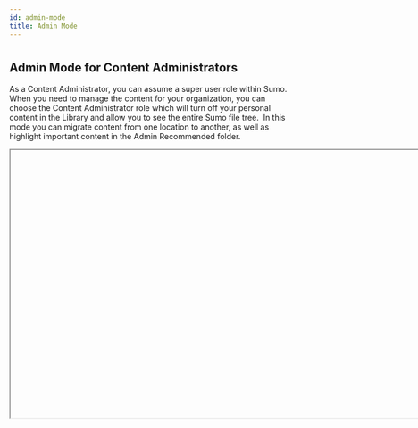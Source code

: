 ```yaml
---
id: admin-mode
title: Admin Mode
---
```


#

## Admin Mode for Content Administrators

As a Content Administrator, you can assume a super user role within Sumo. When you need to manage the content for your organization, you can choose the Content Administrator role which will turn off your personal content in the Library and allow you to see the entire Sumo file tree.  In this mode you can migrate content from one location to another, as well as highlight important content in the Admin Recommended folder. 

<Iframe url="https://www.youtube.com/embed/yW0-5XCS27Y"
        width="854px"
        height="480px"
        id="myId"
        className="video-container"
        display="initial"
        position="relative"
        allow="accelerometer; autoplay=1; clipboard-write; encrypted-media; gyroscope; picture-in-picture"
        allowfullscreen
        />

import Iframe from 'react-iframe';

## Switch to Admin Mode

As a Content Administrator,  you can switch to Admin mode at any time in order to move content from one folder to another for anyone in your organization.  

To switch to Admin Mode:

1. Go to the Library.
1. Select **View as:** \> **Content Administrator.**

    ![Content Admin.png](/img/content-sharing/content-admin.png)  

    You will now see the whole file tree for your organization, as well as the **Admin Recommended** folder.

## Move important content to Admin Recommended

Important content can be dashboards that help new users get started, or common searches that your organization needs often. You can draw attention to this content by putting it into **Admin Recommended**, which appears at the top of the Library in the Left-Nav.

For example, you can content share an Audit dashboard at the top of the Library on the Left-nav with a particular role such as Administrators and move it into Admin Recommended. All Sumo Administrators will be able to see it there, but any user without that role, will not see the dashboard.

![Screen Shot 2018-03-01 at 1.42.23 PM.png](/img/content-sharing/admin-rec.png)

To add a dashboard or search to Admin Recommended:

1. Select the Library Tab from the UI.
1. Toggle to Content Administrator mode.  

    ![content-admin-mode](/img/content-sharing/content-admin-mode.gif)  

    A note loads on the Left-nav that says **Viewing as Content Administrator**. This is to help you remember why you your Personal folder doesn't appear.

1. Make sure you've [shared the search](share-content.md), dashboard, or folder with the role or users that you want to be able to access it.
1. From the Left-nav, select the options menu for the item you want to move, and choose **Move.**
1. From the Move dialog, choose the **Admin Recommended** folder and click **Move**.

    :::note
    Remember to switch out of Content Administrator viewing when you are done.
    :::

## Track content changes in your org

If you need to track what content has been shared in your organization, or recently changed by another Content Administrator, you can find dashboards to help you track that information in the [Audit App] (../../07Sumo-Logic-Apps/sumo-apps/Audit_App.md "Audit App").
